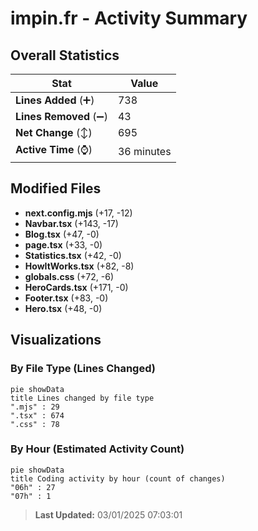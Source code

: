 # impin.fr - Activity Summary 

## Overall Statistics

| Stat                   | Value                                                             |
| ---------------------- | ----------------------------------------------------------------- |
| **Lines Added** (➕)   | 738                                          |
| **Lines Removed** (➖) | 43                                        |
| **Net Change** (↕)    | 695                |
| **Active Time** (⌚)   | 36 minutes |


## Modified Files
- **next.config.mjs** (+17, -12)
- **Navbar.tsx** (+143, -17)
- **Blog.tsx** (+47, -0)
- **page.tsx** (+33, -0)
- **Statistics.tsx** (+42, -0)
- **HowItWorks.tsx** (+82, -8)
- **globals.css** (+72, -6)
- **HeroCards.tsx** (+171, -0)
- **Footer.tsx** (+83, -0)
- **Hero.tsx** (+48, -0)

## Visualizations

### By File Type (Lines Changed)

```mermaid
pie showData
title Lines changed by file type
".mjs" : 29
".tsx" : 674
".css" : 78
```

### By Hour (Estimated Activity Count)

```mermaid
pie showData
title Coding activity by hour (count of changes)
"06h" : 27
"07h" : 1
```


> **Last Updated:** 03/01/2025 07:03:01
